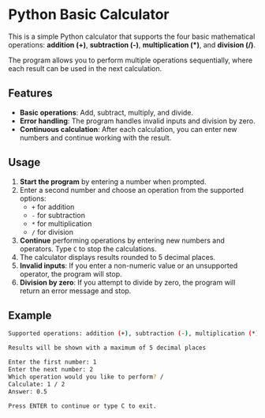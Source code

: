 # Python Basic Calculator

This is a simple Python calculator that supports the four basic mathematical operations: **addition (+)**, **subtraction (-)**, **multiplication (*)**, and **division (/)**.

The program allows you to perform multiple operations sequentially, where each result can be used in the next calculation.

## Features
- **Basic operations**: Add, subtract, multiply, and divide.
- **Error handling**: The program handles invalid inputs and division by zero.
- **Continuous calculation**: After each calculation, you can enter new numbers and continue working with the result.

## Usage
1. **Start the program** by entering a number when prompted.
2. Enter a second number and choose an operation from the supported options:
   - `+` for addition
   - `-` for subtraction
   - `*` for multiplication
   - `/` for division
3. **Continue** performing operations by entering new numbers and operators. Type `C` to stop the calculations.
4. The calculator displays results rounded to 5 decimal places.
5. **Invalid inputs**: If you enter a non-numeric value or an unsupported operator, the program will stop.
6. **Division by zero**: If you attempt to divide by zero, the program will return an error message and stop.

## Example

```bash
Supported operations: addition (+), subtraction (-), multiplication (*), and division (/)

Results will be shown with a maximum of 5 decimal places

Enter the first number: 1
Enter the next number: 2
Which operation would you like to perform? /
Calculate: 1 / 2
Answer: 0.5

Press ENTER to continue or type C to exit.
